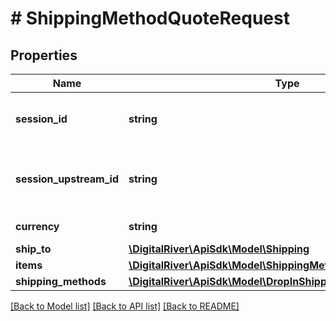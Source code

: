 # # ShippingMethodQuoteRequest

## Properties

Name | Type | Description | Notes
------------ | ------------- | ------------- | -------------
**session_id** | **string** | The identifier of the checkout session associated with the shipping quotes request. |
**session_upstream_id** | **string** | The &lt;code&gt;upstreamId&lt;/code&gt; of the checkout-session associated with the shipping quotes request. | [optional]
**currency** | **string** | A three-letter ISO currency code. |
**ship_to** | [**\DigitalRiver\ApiSdk\Model\Shipping**](Shipping.md) |  |
**items** | [**\DigitalRiver\ApiSdk\Model\ShippingMethodQuoteItemRequest[]**](ShippingMethodQuoteItemRequest.md) |  |
**shipping_methods** | [**\DigitalRiver\ApiSdk\Model\DropInShippingQuote[]**](DropInShippingQuote.md) |  | [optional]

[[Back to Model list]](../../README.md#models) [[Back to API list]](../../README.md#endpoints) [[Back to README]](../../README.md)
